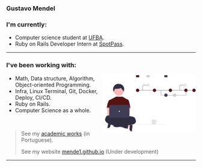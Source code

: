 ### Gustavo Mendel

<h3 align="left">I'm currently:</h3>

* Computer science student at [UFBA](https://bcc.ufba.br).
* Ruby on Rails Developer Intern at [SpotPass](http://www.spotpass.com.br/).

---

<h3 align="left">I've been working with:</h3>
<img src="img.svg" width="250" align="right">

- Math, Data structure, Algorithm, Object-oriented Programming.
- Infra, Linux Terminal, Git, Docker, Deploy, CI/CD.
- Ruby on Rails.
- Computer Science as a whole.

<br>

> See my [academic works](https://github.com/mende1/projetos-da-faculdade) (in Portuguese).
> 
> See my website [mende1.github.io](https://mende1.github.io) (Under development)

---
